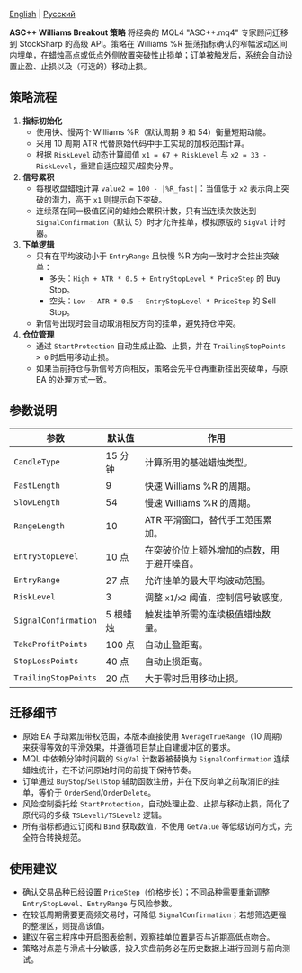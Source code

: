 [English](README.md) | [Русский](README_ru.md)

**ASC++ Williams Breakout 策略** 将经典的 MQL4 "ASC++.mq4" 专家顾问迁移到 StockSharp 的高级 API。策略在 Williams %R 振荡指标确认的窄幅波动区间内埋单，在蜡烛高点或低点外侧放置突破性止损单；订单被触发后，系统会自动设置止盈、止损以及（可选的）移动止损。

## 策略流程

1. **指标初始化**
   - 使用快、慢两个 Williams %R（默认周期 9 和 54）衡量短期动能。
   - 采用 10 周期 ATR 代替原始代码中手工实现的加权范围计算。
   - 根据 `RiskLevel` 动态计算阈值 `x1 = 67 + RiskLevel` 与 `x2 = 33 - RiskLevel`，重建自适应超买/超卖分界。
2. **信号累积**
   - 每根收盘蜡烛计算 `value2 = 100 - |%R_fast|`：当值低于 `x2` 表示向上突破的潜力，高于 `x1` 则提示向下突破。
   - 连续落在同一极值区间的蜡烛会累积计数，只有当连续次数达到 `SignalConfirmation`（默认 5）时才允许挂单，模拟原版的 `SigVal` 计时器。
3. **下单逻辑**
   - 只有在平均波动小于 `EntryRange` 且快慢 %R 方向一致时才会挂出突破单：
     - 多头：`High + ATR * 0.5 + EntryStopLevel * PriceStep` 的 Buy Stop。
     - 空头：`Low - ATR * 0.5 - EntryStopLevel * PriceStep` 的 Sell Stop。
   - 新信号出现时会自动取消相反方向的挂单，避免持仓冲突。
4. **仓位管理**
   - 通过 `StartProtection` 自动生成止盈、止损，并在 `TrailingStopPoints > 0` 时启用移动止损。
   - 如果当前持仓与新信号方向相反，策略会先平仓再重新挂出突破单，与原 EA 的处理方式一致。

## 参数说明

| 参数 | 默认值 | 作用 |
|------|--------|------|
| `CandleType` | 15 分钟 | 计算所用的基础蜡烛类型。 |
| `FastLength` | 9 | 快速 Williams %R 的周期。 |
| `SlowLength` | 54 | 慢速 Williams %R 的周期。 |
| `RangeLength` | 10 | ATR 平滑窗口，替代手工范围累加。 |
| `EntryStopLevel` | 10 点 | 在突破价位上额外增加的点数，用于避开噪音。 |
| `EntryRange` | 27 点 | 允许挂单的最大平均波动范围。 |
| `RiskLevel` | 3 | 调整 `x1`/`x2` 阈值，控制信号敏感度。 |
| `SignalConfirmation` | 5 根蜡烛 | 触发挂单所需的连续极值蜡烛数量。 |
| `TakeProfitPoints` | 100 点 | 自动止盈距离。 |
| `StopLossPoints` | 40 点 | 自动止损距离。 |
| `TrailingStopPoints` | 20 点 | 大于零时启用移动止损。 |

## 迁移细节

- 原始 EA 手动累加带权范围，本版本直接使用 `AverageTrueRange`（10 周期）来获得等效的平滑效果，并遵循项目禁止自建缓冲区的要求。
- MQL 中依赖分钟时间戳的 `SigVal` 计数器被替换为 `SignalConfirmation` 连续蜡烛统计，在不访问原始时间的前提下保持节奏。
- 订单通过 `BuyStop`/`SellStop` 辅助函数注册，并在下反向单之前取消旧的挂单，等价于 `OrderSend`/`OrderDelete`。
- 风险控制委托给 `StartProtection`，自动处理止盈、止损与移动止损，简化了原代码的多级 `TSLevel1/TSLevel2` 逻辑。
- 所有指标都通过订阅和 `Bind` 获取数值，不使用 `GetValue` 等低级访问方式，完全符合转换规范。

## 使用建议

- 确认交易品种已经设置 `PriceStep`（价格步长）；不同品种需要重新调整 `EntryStopLevel`、`EntryRange` 与风险参数。
- 在较低周期需要更高频交易时，可降低 `SignalConfirmation`；若想筛选更强的整理区，则提高该值。
- 建议在宿主程序中开启图表绘制，观察挂单位置是否与近期高低点吻合。
- 策略对点差与滑点十分敏感，投入实盘前务必在历史数据上进行回测与前向测试。
